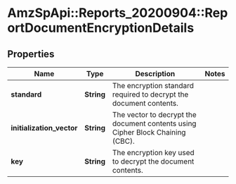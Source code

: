 # AmzSpApi::Reports_20200904::ReportDocumentEncryptionDetails

## Properties
Name | Type | Description | Notes
------------ | ------------- | ------------- | -------------
**standard** | **String** | The encryption standard required to decrypt the document contents. | 
**initialization_vector** | **String** | The vector to decrypt the document contents using Cipher Block Chaining (CBC). | 
**key** | **String** | The encryption key used to decrypt the document contents. | 

